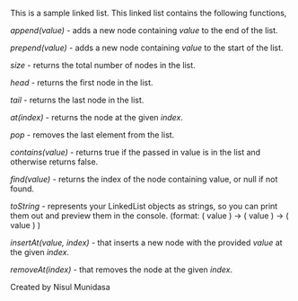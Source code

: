 This is a sample linked list. This linked list contains the following functions,

*append(value)* - adds a new node containing *value* to the end of the list.

*prepend(value)* - adds a new node containing *value* to the start of the list.

*size* - returns the total number of nodes in the list.

*head* - returns the first node in the list.

*tail* - returns the last node in the list.

*at(index)* - returns the node at the given *index*.

*pop* - removes the last element from the list.

*contains(value)* - returns true if the passed in value is in the list and otherwise returns false.

*find(value)* - returns the index of the node containing value, or null if not found.

*toString* - represents your LinkedList objects as strings, so you can print them out and preview them in the console. (format: ( value ) -> ( value ) -> ( value ) )

*insertAt(value, index)* - that inserts a new node with the provided *value* at the given *index*.

*removeAt(index)* - that removes the node at the given *index*.

Created by Nisul Munidasa
